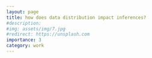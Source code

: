 ```yaml
---
layout: page
title: how does data distribution impact inferences?
#description: 
#img: assets/img/7.jpg
#redirect: https://unsplash.com
importance: 3
category: work
---
```


